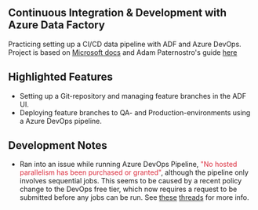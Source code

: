 ## Continuous Integration & Development with Azure Data Factory

Practicing setting up a CI/CD data pipeline with ADF and Azure DevOps.
Project is based on [Microsoft docs](https://docs.microsoft.com/en-us/azure/data-factory/continuous-integration-deployment) and Adam Paternostro's guide [here](https://github.com/AdamPaternostro/Azure-Data-Factory-CI-CD-Source-Control)

## Highlighted Features
- Setting up a Git-repository and managing feature branches in the ADF UI. 
- Deploying feature branches to QA- and Production-environments using a Azure DevOps pipeline.

## Development Notes

- Ran into an issue while running Azure DevOps Pipeline, <span style="color:#DC2F3F">"No hosted parallelism has been purchased or granted"</span>, although the pipeline only involves sequential jobs. This seems to be caused by a recent policy change to the DevOps free tier, which now requires a request to be submitted before any jobs can be run. See [these](https://stackoverflow.com/questions/68405027/how-to-resolve-no-hosted-parallelism-has-been-purchased-or-granted-in-free-tie) [threads](https://docs.microsoft.com/en-us/answers/questions/477716/how-to-resolve-34no-hosted-parallelism-has-been-pu.html) for more info. 



